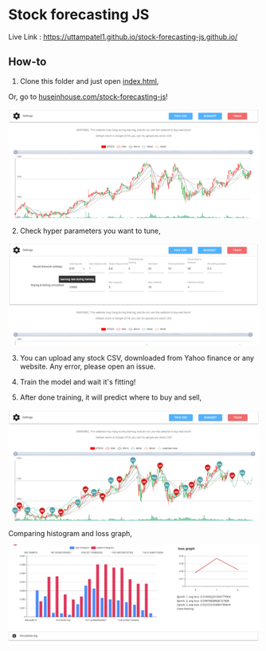# Stock forecasting JS

Live Link : https://uttampatel1.github.io/stock-forecasting-js.github.io/ 

## How-to

1. Clone this folder and just open [index.html](index.html),

Or, go to [huseinhouse.com/stock-forecasting-js](https://huseinhouse.com/stock-forecasting-js/)!

![alt text](screenshot/1.png)

2. Check hyper parameters you want to tune,

![alt text](screenshot/2.png)

3. You can upload any stock CSV, downloaded from Yahoo finance or any website. Any error, please open an issue.

4. Train the model and wait it's fitting!

5. After done training, it will predict where to buy and sell,

![alt text](screenshot/3.png)

Comparing histogram and loss graph,

![alt text](screenshot/4.png)
